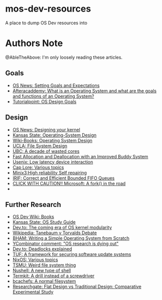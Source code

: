 # mos-dev-resources
A place to dump OS Dev resources into
# Authors Note
@AbleTheAbove: I'm only loosely reading these articles.

## Goals
- [OS News: Setting Goals and Expectations](https://www.osnews.com/story/24341/hobby-os-deving-2-setting-goals-and-expectations/)
- [Afteracaddemy: What is an Operating System and what are the goals and functions of an Operating System?](https://afteracademy.com/blog/what-is-an-operating-system-and-what-are-the-goals-and-functions-of-an-operating-system)
- [Tutorialpoint: OS Design Goals](https://www.tutorialspoint.com/operating-system-design-goals)
## Design
- [OS News: Designing your kernel](https://www.osnews.com/story/24405/hobby-os-deving-3-designing-a-kernel/)
- [Kansas State: Operating-System Design](http://faculty.salina.k-state.edu/tim/ossg/Introduction/design.html)
- [Wiki-Books: Operating System Design](https://en.wikibooks.org/wiki/Operating_System_Design)
- [UCLA: File System Design](http://web.cs.ucla.edu/classes/fall10/cs111/scribe/11a/)
- [UBC: A decade of wasted cores](http://www.ece.ubc.ca/~sasha/papers/eurosys16-final29.pdf)
- [Fast Allocation and Deallocation with an Improved Buddy System](https://www.cs.au.dk/~gerth/papers/actainformatica05.pdf)
- [Usenix: Low latency device interaction](https://www.usenix.org/system/files/conference/osdi14/osdi14-paper-peter_simon.pdf)
- [Cap Lore: Various topics](http://cap-lore.com/CapTheory/upenn/)
- [Minix3:High reliability Self repairing](http://www.minix3.org/docs/jorrit-herder/osr-jul06.pdf)
- [IRIF: Correct and Efficient Bounded FIFO Queues](https://www.irif.fr/~guatto/papers/sbac13.pdf)
- [CLICK WITH CAUTION!! Microsoft: A fork() in the road](https://www.microsoft.com/en-us/research/publication/a-fork-in-the-road/)
- 

## Further Research
- [OS Dev Wiki: Books](https://wiki.osdev.org/Books)
- [Kansas State: OS Study Guide](http://faculty.salina.k-state.edu/tim/ossg/index.html)
- [Dev.to: The coming era of OS kernel modularity](https://dev.to/yonkeltron/the-coming-era-of-os-kernel-modularity-5emc)
- [Wikipedia: Tanebaum v Torvalds Debate](https://en.wikipedia.org/wiki/Tanenbaum%E2%80%93Torvalds_debate)
- [BHAM: Writing a Simple Operating System from Scratch](https://www.cs.bham.ac.uk/~exr/lectures/opsys/10_11/lectures/os-dev.pdf)
- [YCombinator comment: "OS research is dying out"](https://news.ycombinator.com/item?id=19489800)
- [Dev.to: Deadlocks explained](https://dev.to/skydler/deadlocks-in-os-explained-18id)
- [TUF: A framework for securing software update systems](https://theupdateframework.io/)
- [NixOS: Various topics](https://nixos.org/learn.html)
- [TSMU: Weird file system thing](https://tmsu.org/)
- [Nushell: A new type of shell](https://www.nushell.sh/)
- [Termkit: A drill instead of a screwdriver](https://acko.net/blog/on-termkit/)
- [bcachefs: A normal filesystem](https://bcachefs.org/Architecture/)
- [Researchgate: Flat Design vs Traditional Design: Comparative Experimental Study](https://www.researchgate.net/publication/281628009_Flat_Design_vs_Traditional_Design_Comparative_Experimental_Study)
